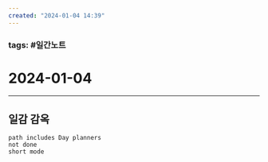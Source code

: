 ```yaml
---
created: "2024-01-04 14:39"
---
```


### tags: #일간노트
  
# 2024-01-04  

---  
## 일감 감옥  
```tasks  
path includes Day planners
not done  
short mode  
```
